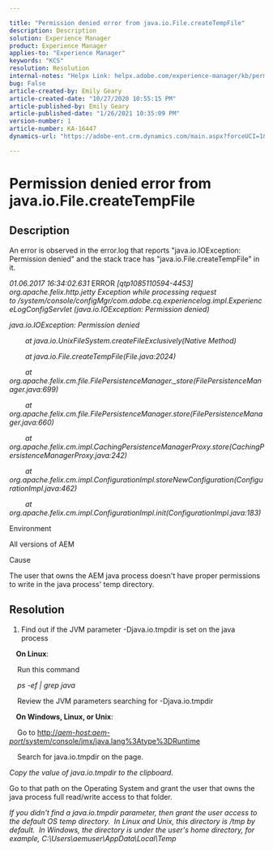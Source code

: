 ```yaml
---

title: "Permission denied error from java.io.File.createTempFile"  
description: Description  
solution: Experience Manager  
product: Experience Manager  
applies-to: "Experience Manager"  
keywords: "KCS"  
resolution: Resolution  
internal-notes: "Helpx Link: helpx.adobe.com/experience-manager/kb/permission_denied_error_from_java_io_file.html"  
bug: False  
article-created-by: Emily Geary  
article-created-date: "10/27/2020 10:55:15 PM"  
article-published-by: Emily Geary  
article-published-date: "1/26/2021 10:35:09 PM"  
version-number: 1  
article-number: KA-16447  
dynamics-url: "https://adobe-ent.crm.dynamics.com/main.aspx?forceUCI=1&pagetype=entityrecord&etn=knowledgearticle&id=bfc91274-a718-eb11-a813-000d3a5937f3"

---
```


# Permission denied error from java.io.File.createTempFile

## Description

An error is observed in the error.log that reports "java.io.IOException: Permission denied" and the stack trace has "java.io.File.createTempFile" in it.

<em>01.06.2017 16:34:02.631 </em>ERROR<em> [qtp1085110594-4453] org.apache.felix.http.jetty Exception while processing request to /system/console/configMgr/com.adobe.cq.experiencelog.impl.ExperienceLogConfigServlet (java.io.IOException: Permission denied)</em>

<em>java.io.IOException: Permission denied</em>

<em>        at java.io.UnixFileSystem.createFileExclusively(Native Method)</em>

<em>        at java.io.File.createTempFile(File.java:2024)</em>

<em>        at org.apache.felix.cm.file.FilePersistenceManager._store(FilePersistenceManager.java:699)</em>

<em>        at org.apache.felix.cm.file.FilePersistenceManager.store(FilePersistenceManager.java:660)</em>

<em>        at org.apache.felix.cm.impl.CachingPersistenceManagerProxy.store(CachingPersistenceManagerProxy.java:242)</em>

<em>        at org.apache.felix.cm.impl.ConfigurationImpl.storeNewConfiguration(ConfigurationImpl.java:462)</em>

<em>        at org.apache.felix.cm.impl.ConfigurationImpl.init(ConfigurationImpl.java:183)</em>


Environment



All versions of AEM


Cause



The user that owns the AEM java process doesn't have proper permissions to write in the java process' temp directory.

## Resolution

1.  Find out if the JVM parameter -Djava.io.tmpdir is set on the java process 




<b>    On Linux</b>: 

    Run this command

<em>    ps -ef | grep java</em>

    Review the JVM parameters searching for -Djava.io.tmpdir

<b>    On Windows, Linux, or Unix</b>:   

    Go to [http://<em>aem-host:aem-port</em>/system/console/jmx/java.lang%3Atype%3DRuntime](http://aem-host:aem-port/system/console/jmx/java.lang%3Atype%3DRuntime)

    Search for java.io.tmpdir on the page.

<em>   Copy the value of java.io.tmpdir to the clipboard.
 
</em>   Go to that path on the Operating System and grant the user that owns the java process full read/write access to that folder.
 
<em>   If you didn't find a java.io.tmpdir parameter, then grant the user access to the default OS temp directory.  In Linux and Unix, this directory is /tmp by default.  In Windows, the directory is under the user's home directory, for example, C:\Users\aemuser\AppData\Local\Temp




